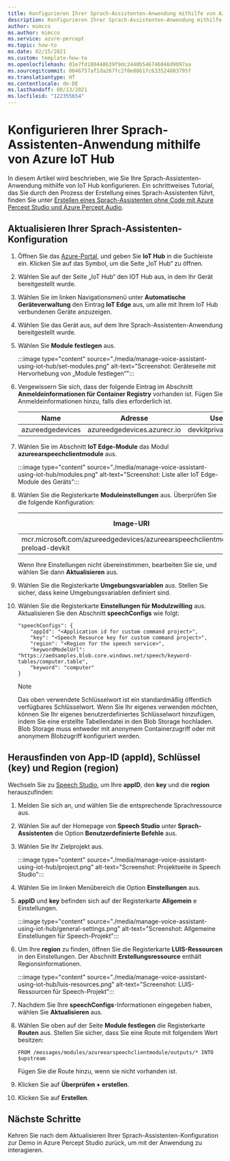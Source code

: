 ```yaml
---
title: Konfigurieren Ihrer Sprach-Assistenten-Anwendung mithilfe von Azure IoT Hub
description: Konfigurieren Ihrer Sprach-Assistenten-Anwendung mithilfe von Azure IoT Hub
author: mimcco
ms.author: mimcco
ms.service: azure-percept
ms.topic: how-to
ms.date: 02/15/2021
ms.custom: template-how-to
ms.openlocfilehash: 01e7fd180448639f9dc2440b546746046d9097aa
ms.sourcegitcommit: 0046757af1da267fc2f0e88617c633524883795f
ms.translationtype: HT
ms.contentlocale: de-DE
ms.lasthandoff: 08/13/2021
ms.locfileid: "122355654"
---
```

# <a name="configure-your-voice-assistant-application-using-azure-iot-hub"></a>Konfigurieren Ihrer Sprach-Assistenten-Anwendung mithilfe von Azure IoT Hub

In diesem Artikel wird beschrieben, wie Sie Ihre Sprach-Assistenten-Anwendung mithilfe von IoT Hub konfigurieren. Ein schrittweises Tutorial, das Sie durch den Prozess der Erstellung eines Sprach-Assistenten führt, finden Sie unter [Erstellen eines Sprach-Assistenten ohne Code mit Azure Percept Studio und Azure Percept Audio](./tutorial-no-code-speech.md).

## <a name="update-your-voice-assistant-configuration"></a>Aktualisieren Ihrer Sprach-Assistenten-Konfiguration

1. Öffnen Sie das [Azure-Portal](https://portal.azure.com), und geben Sie **IoT Hub** in die Suchleiste ein. Klicken Sie auf das Symbol, um die Seite „IoT Hub“ zu öffnen.

1. Wählen Sie auf der Seite „IoT Hub“ den IOT Hub aus, in dem Ihr Gerät bereitgestellt wurde.

1. Wählen Sie im linken Navigationsmenü unter **Automatische Geräteverwaltung** den Eintrag **IoT Edge** aus, um alle mit Ihrem IoT Hub verbundenen Geräte anzuzeigen.

1. Wählen Sie das Gerät aus, auf dem Ihre Sprach-Assistenten-Anwendung bereitgestellt wurde.

1. Wählen Sie **Module festlegen** aus.

    :::image type="content" source="./media/manage-voice-assistant-using-iot-hub/set-modules.png" alt-text="Screenshot: Geräteseite mit Hervorhebung von „Module festlegen“":::

1. Vergewissern Sie sich, dass der folgende Eintrag im Abschnitt **Anmeldeinformationen für Container Registry** vorhanden ist. Fügen Sie Anmeldeinformationen hinzu, falls dies erforderlich ist.

    |Name|Adresse|Username|Kennwort|
    |----|-------|--------|--------|
    |azureedgedevices|azureedgedevices.azurecr.io|devkitprivatepreviewpull|

1. Wählen Sie im Abschnitt **IoT Edge-Module** das Modul **azureearspeechclientmodule** aus.

    :::image type="content" source="./media/manage-voice-assistant-using-iot-hub/modules.png" alt-text="Screenshot: Liste aller IoT Edge-Module des Geräts":::

1. Wählen Sie die Registerkarte **Moduleinstellungen** aus. Überprüfen Sie die folgende Konfiguration:

    Image-URI|Neustartrichtlinie|Gewünschter Status
    ---------|--------------|--------------
    mcr.microsoft.com/azureedgedevices/azureearspeechclientmodule: preload-devkit|immer|„Wird ausgeführt“

    Wenn Ihre Einstellungen nicht übereinstimmen, bearbeiten Sie sie, und wählen Sie dann **Aktualisieren** aus.

1. Wählen Sie die Registerkarte **Umgebungsvariablen** aus. Stellen Sie sicher, dass keine Umgebungsvariablen definiert sind.

1. Wählen Sie die Registerkarte **Einstellungen für Modulzwilling** aus. Aktualisieren Sie den Abschnitt **speechConfigs** wie folgt:

    ```
    "speechConfigs": {
        "appId": "<Application id for custom command project>",
        "key": "<Speech Resource key for custom command project>",
        "region": "<Region for the speech service>",
        "keywordModelUrl": "https://aedsamples.blob.core.windows.net/speech/keyword-tables/computer.table",
        "keyword": "computer"
    }
    ```

    > [!NOTE]
    > Das oben verwendete Schlüsselwort ist ein standardmäßig öffentlich verfügbares Schlüsselwort. Wenn Sie Ihr eigenes verwenden möchten, können Sie Ihr eigenes benutzerdefiniertes Schlüsselwort hinzufügen, indem Sie eine erstellte Tabellendatei in den Blob Storage hochladen. Blob Storage muss entweder mit anonymem Containerzugriff oder mit anonymem Blobzugriff konfiguriert werden.

## <a name="how-to-find-out-appid-key-and-region"></a>Herausfinden von App-ID (appId), Schlüssel (key) und Region (region)

Wechseln Sie zu [Speech Studio](https://speech.microsoft.com/), um Ihre **appID**, den **key** und die **region** herauszufinden:

1. Melden Sie sich an, und wählen Sie die entsprechende Sprachressource aus.
1. Wählen Sie auf der Homepage von **Speech Studio** unter **Sprach-Assistenten** die Option **Benutzerdefinierte Befehle** aus.
1. Wählen Sie Ihr Zielprojekt aus.

    :::image type="content" source="./media/manage-voice-assistant-using-iot-hub/project.png" alt-text="Screenshot: Projektseite in Speech Studio":::

1. Wählen Sie im linken Menübereich die Option **Einstellungen** aus.
1. **appID** und **key** befinden sich auf der Registerkarte **Allgemein** e Einstellungen.

    :::image type="content" source="./media/manage-voice-assistant-using-iot-hub/general-settings.png" alt-text="Screenshot: Allgemeine Einstellungen für Speech-Projekt":::

1. Um Ihre **region** zu finden, öffnen Sie die Registerkarte **LUIS-Ressourcen** in den Einstellungen. Der Abschnitt **Erstellungsressource** enthält Regionsinformationen.

    :::image type="content" source="./media/manage-voice-assistant-using-iot-hub/luis-resources.png" alt-text="Screenshot: LUIS-Ressourcen für Speech-Projekt":::

1. Nachdem Sie Ihre **speechConfigs**-Informationen eingegeben haben, wählen Sie **Aktualisieren** aus.

1. Wählen Sie oben auf der Seite **Module festlegen** die Registerkarte **Routen** aus. Stellen Sie sicher, dass Sie eine Route mit folgendem Wert besitzen:

    ```
    FROM /messages/modules/azureearspeechclientmodule/outputs/* INTO $upstream
    ```

    Fügen Sie die Route hinzu, wenn sie nicht vorhanden ist.

1. Klicken Sie auf **Überprüfen + erstellen**.

1. Klicken Sie auf **Erstellen**.


## <a name="next-steps"></a>Nächste Schritte

Kehren Sie nach dem Aktualisieren Ihrer Sprach-Assistenten-Konfiguration zur Demo in Azure Percept Studio zurück, um mit der Anwendung zu interagieren.

